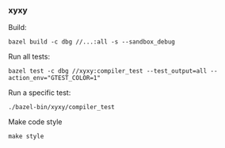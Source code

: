 ### xyxy



Build:

```shell
bazel build -c dbg //...:all -s --sandbox_debug
```



Run all tests:

```shell
bazel test -c dbg //xyxy:compiler_test --test_output=all --action_env="GTEST_COLOR=1"
```



Run a specific test:

```shell
./bazel-bin/xyxy/compiler_test
```



Make code style
```shell
make style
```
